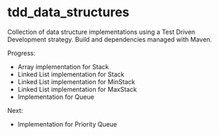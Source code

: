 # tdd_data_structures
Collection of data structure implementations using a Test Driven Development strategy. Build and dependencies managed with Maven.


Progress:

  - Array implementation for Stack
  - Linked List implementation for Stack
  - Linked List implementation for MinStack
  - Linked List implementation for MaxStack
  - Implementation for Queue

Next:
  - Implementation for Priority Queue

